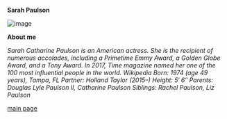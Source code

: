 **Sarah Paulson**


[
](https://encrypted-tbn2.gstatic.com/licensed-image?q=tbn:ANd9GcQYcK1k7_L_tJFH1VIBd7fN3kGBrP4VLpvB4ArhzR0miLaWbtSFtGgGhZUQhxyw02C867cQaMXhP_sCFrI)![image](https://github.com/user-attachments/assets/029a858b-0157-4f0c-a6e5-87aa8e036bf9)


**About me**

*Sarah Catharine Paulson is an American actress. She is the recipient of numerous accolades, including a Primetime Emmy Award, a Golden Globe Award, and a Tony Award.* *In 2017, Time magazine named her one of the 100 most influential people in the world. Wikipedia*
*Born: 1974 (age 49 years), Tampa, FL*
*Partner: Holland Taylor (2015–)*
*Height: 5′ 6″*
*Parents: Douglas Lyle Paulson II, Catharine Paulson*
*Siblings: Rachel Paulson, Liz Paulson*

[main page](main.md)
